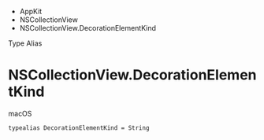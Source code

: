 

- AppKit
- NSCollectionView
-  NSCollectionView.DecorationElementKind 

Type Alias

# NSCollectionView.DecorationElementKind

macOS

``` source
typealias DecorationElementKind = String
```

